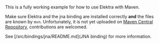 This is a fully working example for how to use Elektra with Maven.

Make sure Elektra and the jna binding are installed correctly **and**
the files are known by `mvn`. Unfortunately, it is not yet uploaded
on [Maven Central Repository](https://maven.apache.org/repository/guide-central-repository-upload.html),
contributions are welcomed.

See [/src/bindings/jna/README.md](JNA binding) for more information.
